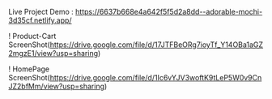 Live Project Demo : https://6637b668e4a642f5f5d2a8dd--adorable-mochi-3d35cf.netlify.app/

!
Product-Cart ScreenShot(https://drive.google.com/file/d/17JTFBeORg7ioyTf_Y14OBa1aGZ2mgzE1/view?usp=sharing)

!
HomePage ScreenShot(https://drive.google.com/file/d/1Ic6vYJV3woftK9tLeP5W0v9CnJZ2bfMm/view?usp=sharing)
